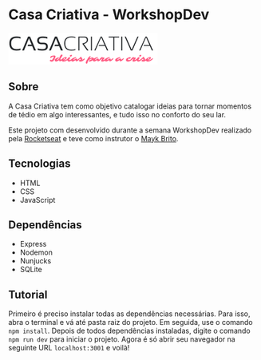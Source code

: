 # Casa Criativa - WorkshopDev

![Casa Criativa](public/logo.png)

## Sobre

A Casa Criativa tem como objetivo catalogar ideias para tornar momentos de tédio em algo interessantes, e tudo isso no conforto do seu lar. 

Este projeto com desenvolvido durante a semana WorkshopDev realizado pela [Rocketseat](https://rocketseat.com.br/) e teve como instrutor o [Mayk Brito](github.com/maykbrito/).

## Tecnologias

* HTML
* CSS
* JavaScript

## Dependências

* Express
* Nodemon 
* Nunjucks
* SQLite

## Tutorial

Primeiro é preciso instalar todas as dependências necessárias. Para isso, abra o terminal e vá até pasta raiz do projeto. Em seguida, use o comando `npm install`. Depois de todos dependências instaladas, digite o comando `npm run dev` para iniciar o projeto. Agora é só abrir seu navegador na seguinte URL `localhost:3001` e voilà!
